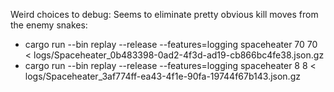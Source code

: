 Weird choices to debug:
Seems to eliminate pretty obvious kill moves from the enemy snakes:
- cargo run --bin replay --release --features=logging spaceheater 70 70 < logs/Spaceheater_0b483398-0ad2-4f3d-ad19-cb866bc4fe38.json.gz
- cargo run --bin replay --release --features=logging spaceheater 8 8 < logs/Spaceheater_3af774ff-ea43-4f1e-90fa-19744f67b143.json.gz